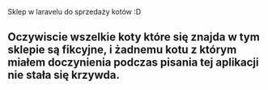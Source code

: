 Sklep w laravelu do sprzedaży kotów :D


<h2> Oczywiscie wszelkie koty które się znajda w tym sklepie są fikcyjne, i żadnemu kotu z którym miałem doczynienia podczas pisania tej aplikacji nie stała się krzywda. </h2>
